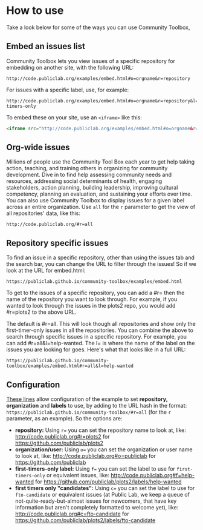 How to use
====

Take a look below for some of the ways you can use Community Toolbox,

## Embed an issues list

Community Toolbox lets you view issues of a specific repository for embedding on another site, with the following URL:

```
http://code.publiclab.org/examples/embed.html#o=orgname&r=repository
```

For issues with a specific label, use, for example: 

```
http://code.publiclab.org/examples/embed.html#o=orgname&r=repository&l=first-timers-only
```

To embed these on your site, use an `<iframe>` like this:

```html
<iframe src="http://code.publiclab.org/examples/embed.html#o=orgname&r=repository" style="border:none;" width="100%" height="600px"></iframe>
```

## Org-wide issues
Millions of people use the Community Tool Box each year to get help taking action, teaching, and training others in organizing for community development. Dive in to find help assessing community needs and resources, addressing social determinants of health, engaging stakeholders, action planning, building leadership, improving cultural competency, planning an evaluation, and sustaining your efforts over time.
You can also use Community Toolbox to display issues for a given label across an entire organization. Use `all` for the `r` parameter to get the view of all repositories' data, like this:

```
http://code.publiclab.org/#r=all
```

## Repository specific issues
To find an issue in a specific repository, other than using the issues tab and the search bar, you can change the URL to filter through the issues! So if we look at the URL for embed.html:

```
https://publiclab.github.io/community-toolbox/examples/embed.html
```

To get to the issues of a specific repository, you can add a #r= then the name of the repository you want to look through. For example, if you wanted to look through the issues in the plots2 repo, you would add #r=plots2 to the above URL. 

The default is #r=all. This will look though all repositories and show only the first-timer-only issues in all the repositories. 
You can combine the above to search through specific issues in a specific repository. For example, you can add #r=all&l=help-wanted. The l= is where the name of the label on the issues you are looking for goes. Here's what that looks like in a full URL:

```
https://publiclab.github.io/community-toolbox/examples/embed.html#r=all&l=help-wanted
```

## Configuration

[These lines](https://github.com/publiclab/community-toolbox/blob/620c4d906be704ffaa5b40509796c18c393f83f4/index.html#L115-L118) allow configuration of the example to set **repository, organization** and **labels** to use, by adding to the URL hash in the format: `https://publiclab.github.io/community-toolbox/#r=all` (for the `r` parameter, as an example). So the options are:

- **repository:** Using `r=` you can set the repository name to look at, like: http://code.publiclab.org#r=plots2 for https://github.com/publiclab/plots2
- **organization/user:** Using `o=` you can set the organization or user name to look at, like: http://code.publiclab.org#o=publiclab for https://github.com/publiclab
- **first-timers-only label:** Using `f=` you can set the label to use for `first-timers-only` or equivalent issues, like: http://code.publiclab.org#f=help-wanted for https://github.com/publiclab/plots2/labels/help-wanted
- **first timers only "candidates":** Using `c=` you can set the label to use for `fto-candidate` or equivalent issues (at Public Lab, we keep a queue of not-quite-ready-but-almost issues for newcomers, that have key information but aren't completely formatted to welcome yet), like: http://code.publiclab.org#c=fto-candidate for https://github.com/publiclab/plots2/labels/fto-candidate
